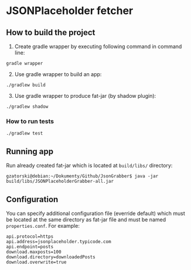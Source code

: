 # JSONPlaceholder fetcher

## How to build the project

1. Create gradle wrapper by executing following command in command line:

```
gradle wrapper

```

2. Use gradle wrapper to build an app:

```
./gradlew build
```

3. Use gradle wrapper to produce fat-jar (by shadow plugin):

```
./gradlew shadow
```


### How to run tests

```
./gradlew test
```

## Running app


Run already created fat-jar which is located at `build/libs/` directory:


```
gzatorski@debian:~/Dokumenty/Github/JsonGrabber$ java -jar build/libs/JSONPlaceholderGrabber-all.jar 

```

## Configuration


You can specify additional configuration file (everride default) which must be located at the same directory as fat-jar file and must be named `properties.conf`. For example:

```
api.protocol=https
api.address=jsonplaceholder.typicode.com
api.endpoint=posts
download.maxposts=100
download.directory=downloadedPosts
download.overwrite=true
```

